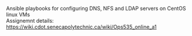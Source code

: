 Ansible playbooks for configuring DNS, NFS and LDAP servers on CentOS linux VMs  
Assignemnt details: https://wiki.cdot.senecapolytechnic.ca/wiki/Ops535_online_a1  
